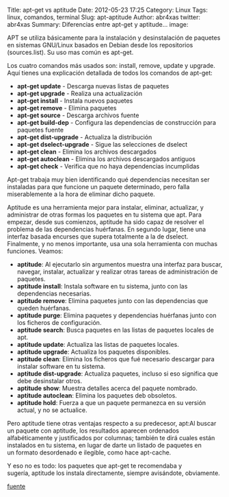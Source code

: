 Title: apt-get vs aptitude
Date: 2012-05-23 17:25
Category: Linux
Tags: linux, comandos, terminal
Slug: apt-aptitude
Author: abr4xas
twitter: abr4xas
Summary: Diferencias entre apt-get y aptitude...
image: 





APT se utiliza básicamente para la instalación y desinstalación de
paquetes en sistemas GNU/Linux basados en Debian desde los repositorios
(sources.list). Su uso mas común es apt-get.

Los cuatro comandos más usados son: install, remove, update y upgrade.
Aquí tienes una explicación detallada de todos los comandos de apt-get:


-   **apt-get update** - Descarga nuevas listas de paquetes
-   **apt-get upgrade** - Realiza una actualización
-   **apt-get install** - Instala nuevos paquetes
-   **apt-get remove** - Elimina paquetes
-   **apt-get source** - Descarga archivos fuente
-   **apt-get build-dep** - Configura las dependencias de construcción
    para paquetes fuente
-   **apt-get dist-upgrade** - Actualiza la distribución
-   **apt-get dselect-upgrade** - Sigue las selecciones de dselect
-   **apt-get clean** - Elimina los archivos descargados
-   **apt-get autoclean** - Elimina los archivos descargados antiguos
-   **apt-get check** - Verifica que no haya dependencias incumplidas

Apt-get trabaja muy bien identificando qué dependencias necesitan ser
instaladas para que funcione un paquete determinado, pero falla
miserablemente a la hora de eliminar dicho paquete.

Aptitude es una herramienta mejor para instalar, eliminar, actualizar, y
administrar de otras formas los paquetes en tu sistema que apt. Para
empezar, desde sus comienzos, aptitude ha sido capaz de resolver el
problema de las dependencias huérfanas. En segundo lugar, tiene una
interfaz basada encurses que supera totalmente a la de dselect.
Finalmente, y no menos importante, usa una sola herramienta con muchas
funciones. Veamos:

-   **aptitude**: Al ejecutarlo sin argumentos muestra una interfaz para
    buscar, navegar, instalar, actualizar y realizar otras tareas de
    administración de paquetes.
-   **aptitude install**: Instala software en tu sistema, junto con las
    dependencias necesarias.
-   **aptitude remove**: Elimina paquetes junto con las dependencias que
    queden huérfanas.
-   **aptitude purge**: Elimina paquetes y dependencias huérfanas junto
    con los ficheros de configuración.
-   **aptitude search**: Busca paquetes en las listas de paquetes
    locales de apt.
-   **aptitude update**: Actualiza las listas de paquetes locales.
-   **aptitude upgrade**: Actualiza los paquetes disponibles.
-   **aptitude clean**: Elimina los ficheros que fué necesario descargar
    para instalar software en tu sistema.
-   **aptitude dist-upgrade**: Actualiza paquetes, incluso si eso
    significa que debe desinstalar otros.
-   **aptitude show**: Muestra detalles acerca del paquete nombrado.
-   **aptitude autoclean**: Elimina los paquetes deb obsoletos.
-   **aptitude hold**: Fuerza a que un paquete permanezca en su versión
    actual, y no se actualice.


Pero aptitude tiene otras ventajas respecto a su predecesor, apt:Al
buscar un paquete con aptitude, los resultados aparecen ordenados
alfabéticamente y justificados por columnas; también te dirá cuales
están instalados en tu sistema, en lugar de darte un listado de paquetes
en un formato desordenado e ilegible, como hace apt-cache.


Y eso no es todo: los paquetes que apt-get te recomendaba y
sugería, aptitude los instala directamente, siempre avisándote,
obviamente.

[fuente](http://usandocanaima.blogspot.com/2011/06/gestionando-paquetes-apt-get-o-aptitude.html "Gestionando paquetes ¿apt-get o aptitude?")
